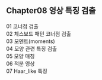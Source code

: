 Chapter08 영상 특징 검출
-----------------------
01 코너점 검출\
02 체스보드 패턴 코너점 검출\
03 모멘트(moments)\
04 모양 관련 특징 검출\
05 모양 매칭\
06 적분 영상\
07 Haar_like 특징

